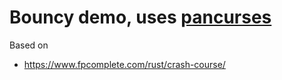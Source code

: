 # Bouncy demo, uses [pancurses](https://docs.rs/pancurses/latest/pancurses/)

Based on
* https://www.fpcomplete.com/rust/crash-course/
